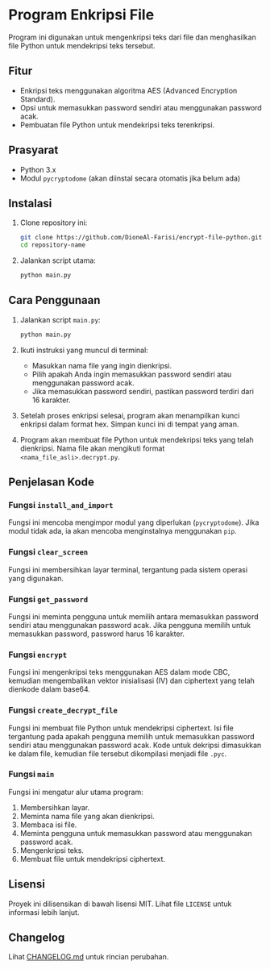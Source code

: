 # Program Enkripsi File

Program ini digunakan untuk mengenkripsi teks dari file dan menghasilkan file Python untuk mendekripsi teks tersebut.

## Fitur

- Enkripsi teks menggunakan algoritma AES (Advanced Encryption Standard).
- Opsi untuk memasukkan password sendiri atau menggunakan password acak.
- Pembuatan file Python untuk mendekripsi teks terenkripsi.

## Prasyarat

- Python 3.x
- Modul `pycryptodome` (akan diinstal secara otomatis jika belum ada)

## Instalasi

1. Clone repository ini:
    ```sh
    git clone https://github.com/DioneAl-Farisi/encrypt-file-python.git
    cd repository-name
    ```

2. Jalankan script utama:
    ```sh
    python main.py
    ```

## Cara Penggunaan

1. Jalankan script `main.py`:
    ```sh
    python main.py
    ```

2. Ikuti instruksi yang muncul di terminal:
    - Masukkan nama file yang ingin dienkripsi.
    - Pilih apakah Anda ingin memasukkan password sendiri atau menggunakan password acak.
    - Jika memasukkan password sendiri, pastikan password terdiri dari 16 karakter.
    
3. Setelah proses enkripsi selesai, program akan menampilkan kunci enkripsi dalam format hex. Simpan kunci ini di tempat yang aman.

4. Program akan membuat file Python untuk mendekripsi teks yang telah dienkripsi. Nama file akan mengikuti format `<nama_file_asli>.decrypt.py`.

## Penjelasan Kode

### Fungsi `install_and_import`

Fungsi ini mencoba mengimpor modul yang diperlukan (`pycryptodome`). Jika modul tidak ada, ia akan mencoba menginstalnya menggunakan `pip`.

### Fungsi `clear_screen`

Fungsi ini membersihkan layar terminal, tergantung pada sistem operasi yang digunakan.

### Fungsi `get_password`

Fungsi ini meminta pengguna untuk memilih antara memasukkan password sendiri atau menggunakan password acak. Jika pengguna memilih untuk memasukkan password, password harus 16 karakter.

### Fungsi `encrypt`

Fungsi ini mengenkripsi teks menggunakan AES dalam mode CBC, kemudian mengembalikan vektor inisialisasi (IV) dan ciphertext yang telah dienkode dalam base64.

### Fungsi `create_decrypt_file`

Fungsi ini membuat file Python untuk mendekripsi ciphertext. Isi file tergantung pada apakah pengguna memilih untuk memasukkan password sendiri atau menggunakan password acak. Kode untuk dekripsi dimasukkan ke dalam file, kemudian file tersebut dikompilasi menjadi file `.pyc`.

### Fungsi `main`

Fungsi ini mengatur alur utama program:
1. Membersihkan layar.
2. Meminta nama file yang akan dienkripsi.
3. Membaca isi file.
4. Meminta pengguna untuk memasukkan password atau menggunakan password acak.
5. Mengenkripsi teks.
6. Membuat file untuk mendekripsi ciphertext.

## Lisensi

Proyek ini dilisensikan di bawah lisensi MIT. Lihat file `LICENSE` untuk informasi lebih lanjut.

## Changelog

Lihat [CHANGELOG.md](./CHANGELOG.md) untuk rincian perubahan.
